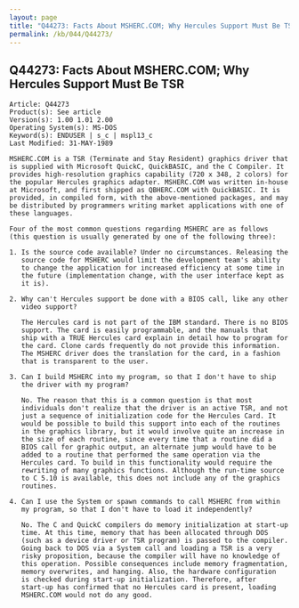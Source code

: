 ```yaml
---
layout: page
title: "Q44273: Facts About MSHERC.COM; Why Hercules Support Must Be TSR"
permalink: /kb/044/Q44273/
---
```


## Q44273: Facts About MSHERC.COM; Why Hercules Support Must Be TSR

	Article: Q44273
	Product(s): See article
	Version(s): 1.00 1.01 2.00
	Operating System(s): MS-DOS
	Keyword(s): ENDUSER | s_c | mspl13_c
	Last Modified: 31-MAY-1989
	
	MSHERC.COM is a TSR (Terminate and Stay Resident) graphics driver that
	is supplied with Microsoft QuickC, QuickBASIC, and the C Compiler. It
	provides high-resolution graphics capability (720 x 348, 2 colors) for
	the popular Hercules graphics adapter. MSHERC.COM was written in-house
	at Microsoft, and first shipped as QBHERC.COM with QuickBASIC. It is
	provided, in compiled form, with the above-mentioned packages, and may
	be distributed by programmers writing market applications with one of
	these languages.
	
	Four of the most common questions regarding MSHERC are as follows
	(this question is usually generated by one of the following three):
	
	1. Is the source code available? Under no circumstances. Releasing the
	   source code for MSHERC would limit the development team's ability
	   to change the application for increased efficiency at some time in
	   the future (implementation change, with the user interface kept as
	   it is).
	
	2. Why can't Hercules support be done with a BIOS call, like any other
	   video support?
	
	   The Hercules card is not part of the IBM standard. There is no BIOS
	   support. The card is easily programmable, and the manuals that
	   ship with a TRUE Hercules card explain in detail how to program for
	   the card. Clone cards frequently do not provide this information.
	   The MSHERC driver does the translation for the card, in a fashion
	   that is transparent to the user.
	
	3. Can I build MSHERC into my program, so that I don't have to ship
	   the driver with my program?
	
	   No. The reason that this is a common question is that most
	   individuals don't realize that the driver is an active TSR, and not
	   just a sequence of initialization code for the Hercules Card. It
	   would be possible to build this support into each of the routines
	   in the graphics library, but it would involve quite an increase in
	   the size of each routine, since every time that a routine did a
	   BIOS call for graphic output, an alternate jump would have to be
	   added to a routine that performed the same operation via the
	   Hercules card. To build in this functionality would require the
	   rewriting of many graphics functions. Although the run-time source
	   to C 5.10 is available, this does not include any of the graphics
	   routines.
	
	4. Can I use the System or spawn commands to call MSHERC from within
	   my program, so that I don't have to load it independently?
	
	   No. The C and QuickC compilers do memory initialization at start-up
	   time. At this time, memory that has been allocated through DOS
	   (such as a device driver or TSR program) is passed to the compiler.
	   Going back to DOS via a System call and loading a TSR is a very
	   risky proposition, because the compiler will have no knowledge of
	   this operation. Possible consequences include memory fragmentation,
	   memory overwrites, and hanging. Also, the hardware configuration
	   is checked during start-up initialization. Therefore, after
	   start-up has confirmed that no Hercules card is present, loading
	   MSHERC.COM would not do any good.

